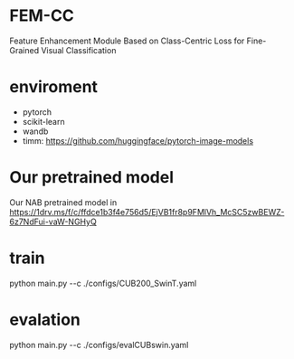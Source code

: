 # FEM-CC
Feature Enhancement Module Based on Class-Centric Loss for Fine-Grained Visual Classification

# enviroment 
- pytorch  
- scikit-learn  
- wandb  
- timm: https://github.com/huggingface/pytorch-image-models

# Our pretrained model
Our NAB pretrained model in https://1drv.ms/f/c/ffdce1b3f4e756d5/EjVB1fr8p9FMlVh_McSC5zwBEWZ-6z7NdFui-vaW-NGHyQ

# train
python main.py --c ./configs/CUB200_SwinT.yaml

# evalation
python main.py --c ./configs/evalCUBswin.yaml
